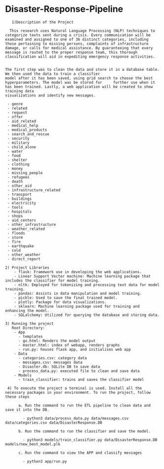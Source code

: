 # Disaster-Response-Pipeline


       1)Description of the Project
   
      This research uses Natural Language Processing (NLP) techniques to categorize texts sent during a crisis. Every communication will be examined and assigned to one of 36 distinct categories, including those pertaining to missing persons, complaints of infrastructure damage, or calls for medical assistance. By guaranteeing that every message is routed to the proper response team, this thorough classification will aid in expediting emergency response activities.

    
    The first step was to clean the data and store it in a database table. We then used the data to train a classifier 
    model after it has been saved, using grid search to choose the best hyperparameters. The model was be stored for     further use when it has been trained. Lastly, a web application will be created to show training data       
    visualizations and identify new messages.

     - genre
     - related
     - request
     - offer
     - aid_related
     - medical_help
     - medical_products
     - search_and_rescue
     - security
     - military
     - child_alone
     - water
     - food
     - shelter
     - clothing
     - money
     - missing_people
     - refugees
     - death
     - other_aid
     - infrastructure_related
     - transport
     - buildings
     - electricity
     - tools
     - hospitals
     - shops
     - aid_centers
     - other_infrastructure
     - weather_related
     - floods
     - storm
     - fire
     - earthquake
     - cold
     - other_weather
     - direct_report

    2) Project Libraries
        - flask: Framework use in developing the web applications.
        - Linear Support Vector machine: Machine learning package that includes the classifier for model training.
        - nltk: Employed for tokenizing and processing text data for model training.
        - pandas: Assists in data manipulation and model training.
        - pickle: Used to save the final trained model.
        - plotly: Package for data visualizations.
        - sklearn: Machine learning package used for training and enhancing the model.
        - SQLalchemy: Utilized for querying the database and storing data.
      
    3) Running the project
       Root Directory:
        - App
          - templates
          - go.html: Renders the model output
          - master.html: index of webapp, renders graphs
          - run.py: houses flask app, and initialises web app
        - Data
          - categories.csv: category data
          - messages.csv: messages data
          - Disaster.db: SQLite DB to save data
          - process_data.py: executed file to clean and save data
        - Models
          - train_classifier: trains and saves the classifier model
         
     4) To execute the project a terminal is used. Install all the necessary packages in your environment. To run the project, follow these steps
        
          a. Run the command to run the ETL pipeline to clean data and save it into the DB.
        
            - python3 data/process_data.py data/messages.csv data/categories.csv data/DisasterResponse.DB
        
          b. Run the command to run the classifier and save the model.
        
            - python3 models/train_classifier.py data/DisasterResponse.DB models/new_best_model.plk
    
          c. Run the command to view the APP and classify messages
    
            - python3 app/run.py 
